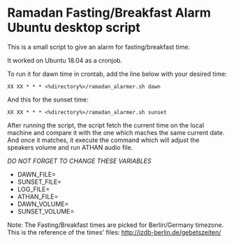 # Ramadan Fasting/Breakfast Alarm Ubuntu desktop script

This is a small script to give an alarm for fasting/breakfast time.

It worked on Ubuntu 18.04 as a cronjob.

To run it for dawn time in crontab, add the line below with your desired time:
```
XX XX * * * <%directory%>/ramadan_alarmer.sh dawn
```

And this for the sunset time:
```
XX XX * * * <%directory%>/ramadan_alarmer.sh sunset
```

After running the script, the script fetch the current time on the local machine and compare it with the one which maches the same current date. And once it matches, it execute the command which will adjust the speakers volume and run ATHAN audio file. 

*DO NOT FORGET TO CHANGE THESE VARIABLES*
- DAWN_FILE= 
- SUNSET_FILE=
- LOG_FILE=
- ATHAN_FILE=
- DAWN_VOLUME=
- SUNSET_VOLUME=

Note:
The Fasting/Breakfast times are picked for Berlin/Germany timezone.
This is the reference of the times' files:
http://izdb-berlin.de/gebetszeiten/
